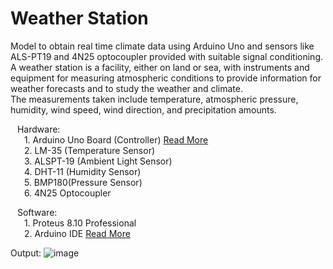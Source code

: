# Weather Station
 
Model to obtain real time climate data using Arduino Uno and sensors like ALS-PT19 and 4N25 optocoupler provided with suitable signal conditioning.<br/>
A weather station is a facility, either on land or sea, with instruments and equipment for measuring atmospheric conditions to provide information for weather forecasts and to study the weather and climate.<br/>
The measurements taken include temperature, atmospheric pressure, humidity, wind speed, wind direction, and precipitation amounts.<br/>

&ensp; Hardware:</br>
&ensp; &ensp;    1. Arduino Uno Board (Controller)  <a href="https://www.arduino.cc/">Read More</a> <br/>
&ensp; &ensp;    2. LM-35 (Temperature Sensor) <br/>
&ensp; &ensp;    3. ALSPT-19 (Ambient Light Sensor) <br/>
&ensp; &ensp;    4. DHT-11 (Humidity Sensor) <br/>
&ensp; &ensp;    5. BMP180(Pressure Sensor) <br/>
&ensp; &ensp;    6. 4N25 Optocoupler  <br/>
 
&ensp; Software: </br>
&ensp; &ensp;     1. Proteus 8.10 Professional <br/>
&ensp; &ensp;     2. Arduino IDE  <a href="https://www.arduino.cc/">Read More</a> <br/>

Output:
![image](https://user-images.githubusercontent.com/78642923/122171797-bcf08a00-ce9d-11eb-956c-3bbe2fb45daf.png)
